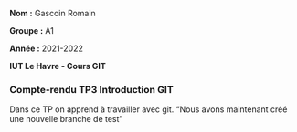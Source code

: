 **Nom :** Gascoin Romain

**Groupe :** A1

**Année :** 2021-2022

**IUT Le Havre - Cours GIT**

### Compte-rendu TP3 Introduction GIT

Dans ce TP on apprend à travailler avec git.
“Nous avons maintenant créé une nouvelle branche de test”
